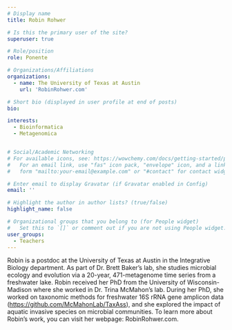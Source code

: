 ```yaml
---
# Display name
title: Robin Rohwer

# Is this the primary user of the site?
superuser: true

# Role/position
role: Ponente 

# Organizations/Affiliations
organizations:
  - name: The University of Texas at Austin
    url: 'RobinRohwer.com'

# Short bio (displayed in user profile at end of posts)
bio:

interests:
  - Bioinformatica
  - Metagenomica


# Social/Academic Networking
# For available icons, see: https://wowchemy.com/docs/getting-started/page-builder/#icons
#   For an email link, use "fas" icon pack, "envelope" icon, and a link in the
#   form "mailto:your-email@example.com" or "#contact" for contact widget.

# Enter email to display Gravatar (if Gravatar enabled in Config)
email: ''

# Highlight the author in author lists? (true/false)
highlight_name: false

# Organizational groups that you belong to (for People widget)
#   Set this to `[]` or comment out if you are not using People widget.
user_groups:
  - Teachers
---
```


Robin is a postdoc at the University of Texas at Austin in the Integrative Biology department. As part of Dr. Brett Baker’s lab, she studies microbial ecology and evolution via a 20-year, 471-metagenome time series from a freshwater lake. Robin received her PhD from the University of Wisconsin-Madison where she worked in Dr. Trina McMahon’s lab. During her PhD, she worked on taxonomic methods for freshwater 16S rRNA gene amplicon data (https://github.com/McMahonLab/TaxAss), and she explored the impact of aquatic invasive species on microbial communities. To learn more about Robin’s work, you can visit her webpage: RobinRohwer.com.
